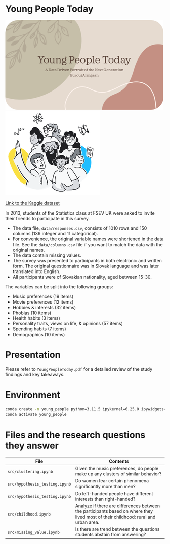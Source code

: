 # Young People Today

<img src="img/title.png" width="500"/> <img src="img/kaggle.png" width="300"/>

[Link to the Kaggle dataset](https://www.kaggle.com/datasets/miroslavsabo/young-people-survey)

In 2013, students of the Statistics class at FSEV UK were asked to invite their friends to
participate in this survey.

- The data file, `data/responses.csv`, consists of 1010 rows and 150 columns (139 integer and 11 categorical).
- For convenience, the original variable names were shortened in the data file. See the `data/columns.csv` file if you want to match the data with the original names.
- The data contain missing values.
- The survey was presented to participants in both electronic and written form. The original questionnaire was in Slovak language and was later translated into English.
- All participants were of Slovakian nationality, aged between 15-30.

The variables can be split into the following groups:
- Music preferences (19 items)
- Movie preferences (12 items)
- Hobbies & interests (32 items)
- Phobias (10 items)
- Health habits (3 items)
- Personality traits, views on life, & opinions (57 items)
- Spending habits (7 items)
- Demographics (10 items)

# Presentation
Please refer to `YoungPeopleToday.pdf` for a detailed review of the study findings and key takeaways.

# Environment
```bash
conda create -n young_people python=3.11.5 ipykernel=6.25.0 ipywidgets=8.0.4 seaborn=0.12.2 scikit-learn=1.2.2 --yes
conda activate young_people
```

# Files and the research questions they answer
| File                           | Contents                                                                                                                           |
|--------------------------------|------------------------------------------------------------------------------------------------------------------------------------|
| `src/clustering.ipynb`         | Given the music preferences, do people make up any clusters of similar behavior?                                                   |
| `src/hypothesis_testing.ipynb` | Do women fear certain phenomena significantly more than men?                                                                       |
| `src/hypothesis_testing.ipynb` | Do left-handed people have different interests than right-handed?                                                                  |
| `src/childhood.ipynb`          | Analyze if there are differences between the participants based on where they lived most of their childhood: rural and urban area. |
| `src/missing_value.ipynb`      | Is there are trend between the questions students abstain from answering?                                                          |